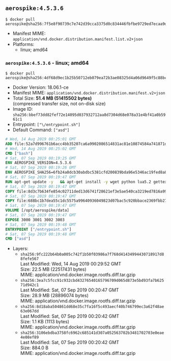## `aerospike:4.5.3.6`

```console
$ docker pull aerospike@sha256:7f5e8f90739c7e742d39cca3375d0c834446fbfbe9729ed7ecaa9d4379a71ef0
```

-	Manifest MIME: `application/vnd.docker.distribution.manifest.list.v2+json`
-	Platforms:
	-	linux; amd64

### `aerospike:4.5.3.6` - linux; amd64

```console
$ docker pull aerospike@sha256:4df68d9ec1b25b50712eb079ea72b3ae08325d4a06d9649f5c88bc08e25848df
```

-	Docker Version: 18.06.1-ce
-	Manifest MIME: `application/vnd.docker.distribution.manifest.v2+json`
-	Total Size: **51.4 MB (51415502 bytes)**  
	(compressed transfer size, not on-disk size)
-	Image ID: `sha256:bbef73dd82fef72e14095d037932712aa8d7304d68e078a31e4bf41a0b5961c1`
-	Entrypoint: `["\/entrypoint.sh"]`
-	Default Command: `["asd"]`

```dockerfile
# Wed, 14 Aug 2019 00:25:01 GMT
ADD file:52a7d996761b6acc4bb35207ca6a9902086514831ac81e10874584a741871d22 in / 
# Wed, 14 Aug 2019 00:25:02 GMT
CMD ["bash"]
# Sat, 07 Sep 2019 00:19:25 GMT
ENV AEROSPIKE_VERSION=4.5.3.6
# Sat, 07 Sep 2019 00:19:26 GMT
ENV AEROSPIKE_SHA256=6fb24a0dcb30abdbc5381cfd200839bda96e5346ac19fed8a8abd1e960dc1ab1
# Sat, 07 Sep 2019 00:19:47 GMT
RUN apt-get update -y   && apt-get install -y wget python lua5.2 gettext-base   && wget "https://www.aerospike.com/artifacts/aerospike-server-community/${AEROSPIKE_VERSION}/aerospike-server-community-${AEROSPIKE_VERSION}-debian9.tgz" -O aerospike-server.tgz   && echo "$AEROSPIKE_SHA256 *aerospike-server.tgz" | sha256sum -c -   && mkdir aerospike   && tar xzf aerospike-server.tgz --strip-components=1 -C aerospike   && dpkg -i aerospike/aerospike-server-*.deb   && dpkg -i aerospike/aerospike-tools-*.deb   && mkdir -p /var/log/aerospike/   && mkdir -p /var/run/aerospike/   && rm -rf aerospike-server.tgz aerospike /var/lib/apt/lists/*   && rm -rf /opt/aerospike/lib/java   && dpkg -r wget ca-certificates openssl xz-utils  && dpkg --purge wget ca-certificates openssl xz-utils  && apt-get purge -y   && apt autoremove -y
# Sat, 07 Sep 2019 00:19:47 GMT
COPY file:8d3c7b634fe854c02711ded13d6741f28621ef3e5ae540ca3219ed7816a992ab in /etc/aerospike/aerospike.template.conf 
# Sat, 07 Sep 2019 00:19:47 GMT
COPY file:688bc1b7dea55c1dc5575a99640936049823d07bac5c920bbace2369fbb27428 in /entrypoint.sh 
# Sat, 07 Sep 2019 00:19:47 GMT
VOLUME [/opt/aerospike/data]
# Sat, 07 Sep 2019 00:19:47 GMT
EXPOSE 3000 3001 3002 3003
# Sat, 07 Sep 2019 00:19:48 GMT
ENTRYPOINT ["/entrypoint.sh"]
# Sat, 07 Sep 2019 00:19:48 GMT
CMD ["asd"]
```

-	Layers:
	-	`sha256:9fc222b64b0a005c742f1b50f03986a7f768d41434994430718917d88fefe567`  
		Last Modified: Wed, 14 Aug 2019 00:29:52 GMT  
		Size: 22.5 MB (22517431 bytes)  
		MIME: application/vnd.docker.image.rootfs.diff.tar.gzip
	-	`sha256:3ea7c5fcc91c932cbd43276540165796709d065d873e5bd93fa7b62571d942c1`  
		Last Modified: Sat, 07 Sep 2019 00:20:47 GMT  
		Size: 28.9 MB (28896074 bytes)  
		MIME: application/vnd.docker.image.rootfs.diff.tar.gzip
	-	`sha256:8d18aba504861dd68e35c7fa16f5c493aecf40b746799ec3a62f48ae63e067dd`  
		Last Modified: Sat, 07 Sep 2019 00:20:42 GMT  
		Size: 1.1 KB (1113 bytes)  
		MIME: application/vnd.docker.image.rootfs.diff.tar.gzip
	-	`sha256:3106ebdba3758fc6962c685141d307a052563702b3481702703e0eae4e08ef89`  
		Last Modified: Sat, 07 Sep 2019 00:20:42 GMT  
		Size: 884.0 B  
		MIME: application/vnd.docker.image.rootfs.diff.tar.gzip
